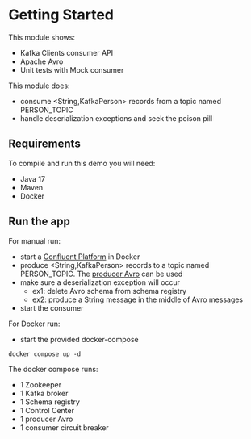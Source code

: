 # Getting Started

This module shows:
- Kafka Clients consumer API
- Apache Avro
- Unit tests with Mock consumer

This module does:
- consume <String,KafkaPerson> records from a topic named PERSON_TOPIC
- handle deserialization exceptions and seek the poison pill

## Requirements

To compile and run this demo you will need:
- Java 17
- Maven
- Docker

## Run the app

For manual run:
- start a [Confluent Platform](https://docs.confluent.io/platform/current/quickstart/ce-docker-quickstart.html#step-1-download-and-start-cp) in Docker
- produce <String,KafkaPerson> records to a topic named PERSON_TOPIC. The [producer Avro](../../kafka-producer-quickstarts/kafka-producer-avro) can be used
- make sure a deserialization exception will occur
  - ex1: delete Avro schema from schema registry
  - ex2: produce a String message in the middle of Avro messages
- start the consumer

For Docker run:
- start the provided docker-compose 

```
docker compose up -d
```

The docker compose runs:
- 1 Zookeeper
- 1 Kafka broker
- 1 Schema registry
- 1 Control Center
- 1 producer Avro
- 1 consumer circuit breaker

